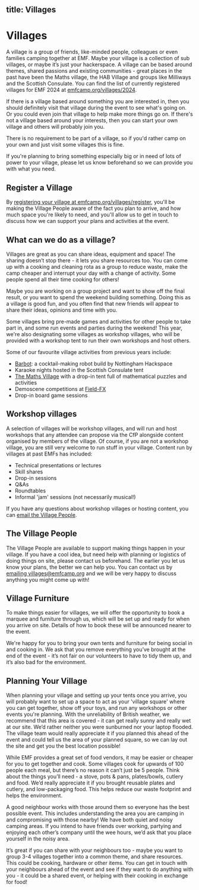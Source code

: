 title: Villages
---
# Villages
A village is a group of friends, like-minded people, colleagues or even families camping together at EMF. Maybe your village is a collection of sub villages, or maybe it’s just your hackerspace. A village can be based around themes, shared passions and existing communities - great places in the past have been the Maths village, the HAB Village and groups like Milliways and the Scottish Consulate. You can find the list of currently registered villages for EMF 2024 at [emfcamp.org/villages/2024](/villages/2024).

If there is a village based around something you are interested in, then you should definitely visit that village during the event to see what's going on. Or you could even join that village to help make more things go on. If there's not a village based around your interests, then you can start your own village and others will probably join you.

There is no requirement to be part of a village, so if you'd rather camp on your own and just visit some villages this is fine.

If you're planning to bring something especially big or in need of lots of power to your village, please let us know beforehand so we can provide you with what you need.

## Register a Village
By [registering your village at emfcamp.org/villages/register](/villages/register), you'll be making the Village People aware of the fact you plan to arrive, and how much space you're likely to need, and you'll allow us to get in touch to discuss how we can support your plans and activities at the event.

## What can we do as a village?
Villages are great as you can share ideas, equipment and space! The sharing doesn’t stop there - it lets you share resources too. You can come up with a cooking and cleaning rota as a group to reduce waste, make the camp cheaper and interrupt your day with a change of activity. Some people spend all their time cooking for others!

Maybe you are working on a group project and want to show off the final result, or you want to spend the weekend building something. Doing this as a village is good fun, and you often find that new friends will appear to share their ideas, opinions and time with you.

Some villages bring pre-made games and activities for other people to take part in, and some run events and parties during the weekend! This year, we're also designating some villages as workshop villages, who will be provided with a workshop tent to run their own workshops and host others.

Some of our favourite village activities from previous years include:

* [Barbot](https://www.emfcamp.org/schedule/2022/411-barbot): a cocktail-making robot build by Nottingham Hackspace
* Karaoke nights hosted in the Scottish Consulate tent
* [The Maths Village](https://wiki-archive.emfcamp.org/2022/wiki/Village:The_Maths_Village) with a drop-in tent full of mathematical puzzles and activities
* Demoscene competitions at [Field-FX](https://wiki-archive.emfcamp.org/2022/wiki/Village:Field-FX)
* Drop-in board game sessions

## Workshop villages
A selection of villages will be workshop villages, and will run and host workshops that any attendee can propose via the CfP alongside content organised by members of the village. Of course, if you are not a workshop village, you are still very welcome to run stuff in your village. Content run by villages at past EMFs has included:

* Technical presentations or lectures
* Skill shares
* Drop-in sessions
* Q&As
* Roundtables
* Informal 'jam' sessions (not necessarily musical!)

If you have any questions about workshop villages or hosting content, you can [email the Village People](mailto:villages@emfcamp.org).

## The Village People
The Village People are available to support making things happen in your village. If you have a cool idea, but need help with planning or logistics of doing things on site, please contact us beforehand. The earlier you let us know your plans, the better we can help you. You can contact us by [emailing villages@emfcamp.org](mailto:villages@emfcamp.org) and we will be very happy to discuss anything you might come up with!

## Village Furniture
To make things easier for villages, we will offer the opportunity to book a marquee and furniture through us, which will be set up and ready for when you arrive on site. Details of how to book these will be announced nearer to the event.

We're happy for you to bring your own tents and furniture for being social in and cooking in. We ask that you remove everything you’ve brought at the end of the event - it’s not fair on our volunteers to have to tidy them up, and it’s also bad for the environment.

## Planning Your Village
When planning your village and setting up your tents once you arrive, you will probably want to set up a space to act as your 'village square' where you can get together, show off your toys, and run any workshops or other events you're planning. With the unreliability of British weather, we recommend that this area is covered - it can get really sunny and really wet at our site. We’d rather neither you were sunburned nor your laptop flooded. The village team would really appreciate it if you planned this ahead of the event and could tell us the area of your planned square, so we can lay out the site and get you the best location possible!

While EMF provides a great set of food vendors, it may be easier or cheaper for you to get together and cook. Some villages cook for upwards of 100 people each meal, but there’s no reason it can’t just be 5 people. Think about the things you’ll need - a stove, pots & pans, plates/bowls, cutlery and food. We’d really appreciate it if you brought reusable plates and cutlery, and low-packaging food. This helps reduce our waste footprint and helps the environment.

A good neighbour works with those around them so everyone has the best possible event. This includes understanding the area you are camping in and compromising with those nearby! We have both quiet and noisy camping areas. If you intend to have friends over working, partying and enjoying each other’s company until the wee hours, we’d ask that you place yourself in the noisy area.

It’s great if you can share with your neighbours too - maybe you want to group 3-4 villages together into a common theme, and share resources. This could be cooking, hardware or other items. You can get in touch with your neighbours ahead of the event and see if they want to do anything with you - it could be a shared event, or helping with their cooking in exchange for food! 
